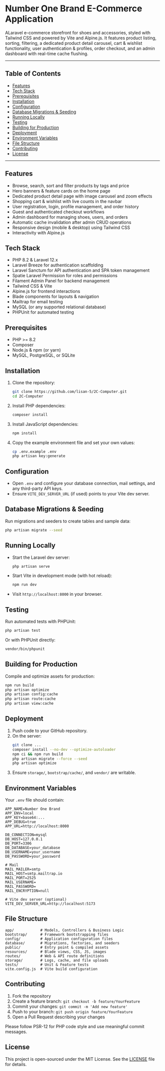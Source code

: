 # Number One Brand E-Commerce Application

ALaravel e-commerce storefront for shoes and accessories, styled with Tailwind CSS and powered by Vite and Alpine.js. It features product listing, sorting, filtering, a dedicated product detail carousel, cart & wishlist functionality, user authentication & profiles, order checkout, and an admin dashboard with real-time cache flushing.

---

## Table of Contents

- [Features](#features)
- [Tech Stack](#tech-stack)
- [Prerequisites](#prerequisites)
- [Installation](#installation)
- [Configuration](#configuration)
- [Database Migrations & Seeding](#database-migrations--seeding)
- [Running Locally](#running-locally)
- [Testing](#testing)
- [Building for Production](#building-for-production)
- [Deployment](#deployment)
- [Environment Variables](#environment-variables)
- [File Structure](#file-structure)
- [Contributing](#contributing)
- [License](#license)

---

## Features

- Browse, search, sort and filter products by tags and price
- Hero banners & feature cards on the home page
- Dedicated product detail page with image carousel and zoom effects
- Shopping cart & wishlist with live counts in the navbar
- User registration, login, profile management, and order history
- Guest and authenticated checkout workflows
- Admin dashboard for managing shoes, users, and orders
- Automatic cache invalidation after admin CRUD operations
- Responsive design (mobile & desktop) using Tailwind CSS
- Interactivity with Alpine.js

## Tech Stack

- PHP 8.2 & Laravel 12.x
- Laravel Breeze for authentication scaffolding
- Laravel Sanctum for API authentication and SPA token management
- Spatie Laravel Permission for roles and permissions
- Filament Admin Panel for backend management
- Tailwind CSS & Vite
- Alpine.js for frontend interactions
- Blade components for layouts & navigation
- Mailtrap for email testing
- MySQL (or any supported relational database)
- PHPUnit for automated testing

## Prerequisites

- PHP >= 8.2
- Composer
- Node.js & npm (or yarn)
- MySQL, PostgreSQL, or SQLite

## Installation

1. Clone the repository:
    ```bash
    git clone https://github.com/lisan-5/2C-Computer.git
    cd 2C-Computer
    ```
2. Install PHP dependencies:
    ```bash
    composer install
    ```
3. Install JavaScript dependencies:
    ```bash
    npm install
    ```
4. Copy the example environment file and set your own values:
    ```bash
    cp .env.example .env
    php artisan key:generate
    ```

## Configuration

- Open `.env` and configure your database connection, mail settings, and any third-party API keys.
- Ensure `VITE_DEV_SERVER_URL` (if used) points to your Vite dev server.

## Database Migrations & Seeding

Run migrations and seeders to create tables and sample data:

```bash
php artisan migrate --seed
```

## Running Locally

- Start the Laravel dev server:
  ```bash
  php artisan serve
  ```
- Start Vite in development mode (with hot reload):
  ```bash
  npm run dev
  ```
- Visit `http://localhost:8000` in your browser.

## Testing

Run automated tests with PHPUnit:

```bash
php artisan test
```

Or with PHPUnit directly:

```bash
vendor/bin/phpunit
```

## Building for Production

Compile and optimize assets for production:

```bash
npm run build
php artisan optimize
php artisan config:cache
php artisan route:cache
php artisan view:cache
```

## Deployment

1. Push code to your GitHub repository.
2. On the server:
   ```bash
   git clone ...
   composer install --no-dev --optimize-autoloader
   npm ci && npm run build
   php artisan migrate --force --seed
   php artisan optimize
   ```
3. Ensure `storage/`, `bootstrap/cache/`, and `vendor/` are writable.

## Environment Variables

Your `.env` file should contain:

```env
APP_NAME=Number One Brand
APP_ENV=local
APP_KEY=base64:...
APP_DEBUG=true
APP_URL=http://localhost:8000

DB_CONNECTION=mysql
DB_HOST=127.0.0.1
DB_PORT=3306
DB_DATABASE=your_database
DB_USERNAME=your_username
DB_PASSWORD=your_password

# Mail
MAIL_MAILER=smtp
MAIL_HOST=smtp.mailtrap.io
MAIL_PORT=2525
MAIL_USERNAME=
MAIL_PASSWORD=
MAIL_ENCRYPTION=null

# Vite dev server (optional)
VITE_DEV_SERVER_URL=http://localhost:5173
```

## File Structure

```text
app/            # Models, Controllers & Business Logic
bootstrap/      # Framework bootstrapping files
config/         # Application configuration files
database/       # Migrations, factories, and seeders
public/         # Entry point & compiled assets
resources/      # Blade views, CSS, JS, images
routes/         # Web & API route definitions
storage/        # Logs, cache, and file uploads
tests/          # Unit & Feature tests
vite.config.js  # Vite build configuration
```

## Contributing

1. Fork the repository
2. Create a feature branch: `git checkout -b feature/YourFeature`
3. Commit your changes: `git commit -m 'Add new feature'`
4. Push to your branch: `git push origin feature/YourFeature`
5. Open a Pull Request describing your changes

Please follow PSR-12 for PHP code style and use meaningful commit messages.

## License

This project is open-sourced under the MIT License. See the [LICENSE](LICENSE) file for details.
